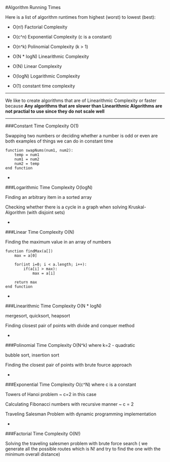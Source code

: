 #Algorithm Running Times

Here is a list of algorithm runtimes from highest (worst) to lowest (best):

- O(n!) Factorial Complexity

- O(c^n) Exponential Complexity (c is a constant)

- O(n^k) Polinomial Complexity (k > 1)

- O(N * logN) Linearithmic Complexity

- O(N) Linear Complexity

- O(logN) Logarithmic Complexity

- O(1) constant time complexity

***

We like to create algorithms that are of Linearithmic Complexity or faster because **Any algorithms that are slower than Linearithmic Algorithms are not practial to use since they do not scale well**

***

###Constant Time Complexity O(1)

Swapping two numbers or deciding whether a number is odd or even are both examples of things we can do in constant time

```
function swapNums(num1, num2):
    temp = num1
    num1 = num2
    num2 = temp
end function
```

-

###Logarithmic Time Complexity  O(logN)

Finding an arbitrary item in a sorted array

Checking whether there is a cycle in a graph when solving Kruskal-Algorithm (with disjoint sets)

-

###Linear Time Complexity O(N)

Finding the maximum value in an array of numbers

```
function findMax(a[])
    max = a[0]

    for(int i=0; i < a.length; i++):
        if(a[i] > max):
            max = a[i]

    return max
end function
```

-

###Linearithmic Time Complexity O(N * logN)

mergesort, quicksort, heapsort

Finding closest pair of points with divide and conquer method

-

###Polinomial Time Complexity O(N^k) where k=2 - quadratic

bubble sort, insertion sort

Finding the closest pair of points with brute fource approach

-

###Exponential Time Complexity O(c^N) where c is a constant

Towers of Hanoi problem ~ c=2 in this case

Calculating Fibonacci numbers with recursive manner ~ c = 2

Traveling Salesman Problem with dynamic programming implementation

-

###Factorial Time Complexity O(N!)

Solving the traveling salesmen problem with brute force search ( we generate all the possible routes which is N! and try to find the one with the minimum overall distance)
